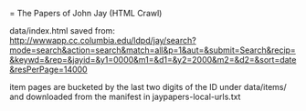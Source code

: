 = The Papers of John Jay (HTML Crawl)

data/index.html saved from: http://wwwapp.cc.columbia.edu/ldpd/jay/search?mode=search&action=search&match=all&p=1&aut=&submit=Search&recip=&keywd=&rep=&jayid=&y1=0000&m1=&d1=&y2=2000&m2=&d2=&sort=date&resPerPage=14000

item pages are bucketed by the last two digits of the ID under data/items/ and downloaded from the manifest in jaypapers-local-urls.txt